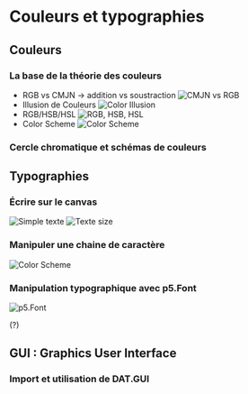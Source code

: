 # Couleurs et typographies
## Couleurs
### La base de la théorie des couleurs
* RGB vs CMJN -> addition vs soustraction
![CMJN vs RGB](https://www.arivaux.com/preprod/cc-2018/CMJN-RGB.png)
* Illusion de Couleurs
![Color Illusion](https://www.arivaux.com/preprod/cc-2018/colorIllusion.png)
* RGB/HSB/HSL
![RGB, HSB, HSL](https://www.arivaux.com/preprod/cc-2018/RGB-HSB-HSL.png)
* Color Scheme
![Color Scheme](https://www.arivaux.com/preprod/cc-2018/ColorScheme.png)
### Cercle chromatique et schémas de couleurs

## Typographies

### Écrire sur le canvas
![Simple texte](https://www.arivaux.com/preprod/cc-2018/simpleText.png)
![Texte size](https://www.arivaux.com/preprod/cc-2018/TextSize.png)
### Manipuler une chaine de caractère
![Color Scheme](https://www.arivaux.com/preprod/cc-2018/string%20manipulation.png)
### Manipulation typographique avec **p5.Font**
![p5.Font](https://www.arivaux.com/preprod/cc-2018/p5Font.png)

(?)
## GUI : Graphics User Interface
### Import et utilisation de **DAT.GUI**
